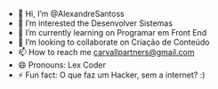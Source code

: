 - 👋 Hi, I’m @AlexandreSantoss
- 👀 I’m interested the Desenvolver Sistemas
- 🌱 I’m currently learning on Programar em Front End
- 💞️ I’m looking to collaborate on Criação de Conteúdo 
- 📫 How to reach me carvallpartners@gmail.com
- 😄 Pronouns: Lex Coder
- ⚡ Fun fact: O que faz um Hacker, sem a internet? :)

<!---
AlexandreSantoss/AlexandreSantoss is a ✨ special ✨ repository because its `README.md` (this file) appears on your GitHub profile.
You can click the Preview link to take a look at your changes.
--->
